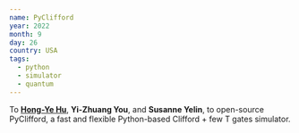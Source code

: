 ```yaml
---
name: PyClifford
year: 2022
month: 9
day: 26
country: USA
tags:
  - python
  - simulator
  - quantum 
---
```

To **[Hong-Ye Hu](https://twitter.com/hongyehu1)**, **Yi-Zhuang You**, and **Susanne Yelin**, to open-source PyClifford, a fast and flexible Python-based Clifford + few T gates simulator.
